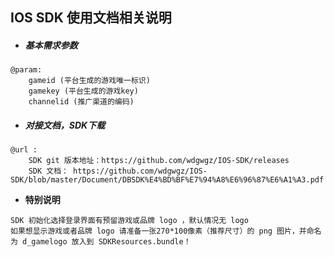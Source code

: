 ## IOS SDK 使用文档相关说明

* ##### 基本需求参数

```
@param:
    gameid (平台生成的游戏唯一标识)
    gamekey (平台生成的游戏key)
    channelid (推广渠道的编码)
```

* ##### 对接文档，SDK下载

```
@url : 
    SDK git 版本地址：https://github.com/wdgwgz/IOS-SDK/releases
    SDK 文档： https://github.com/wdgwgz/IOS-SDK/blob/master/Document/DBSDK%E4%BD%BF%E7%94%A8%E6%96%87%E6%A1%A3.pdf
```

* **特别说明**

```
SDK 初始化选择登录界面有预留游戏或品牌 logo ，默认情况无 logo
如果想显示游戏或者品牌 logo 请准备一张270*100像素（推荐尺寸）的 png 图片，并命名为 d_gamelogo 放入到 SDKResources.bundle！
```



